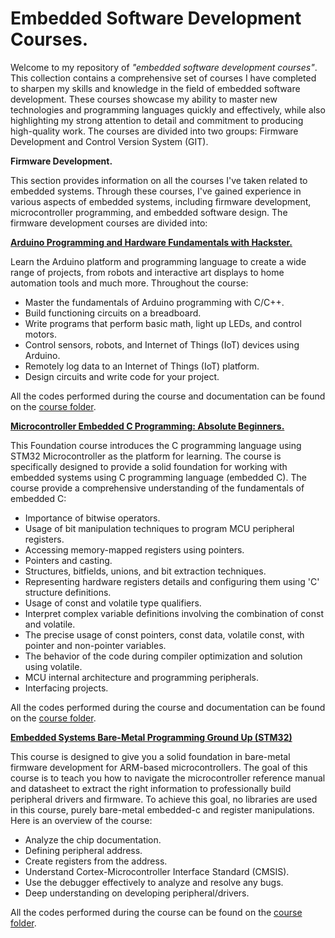 # Embedded Software Development Courses.

Welcome to my repository of _"embedded software development courses"_. This collection contains a comprehensive set of courses I have completed to sharpen my skills and knowledge in the field of embedded software development. These courses showcase my ability to master new technologies and programming languages quickly and effectively, while also highlighting my strong attention to detail and commitment to producing high-quality work. The courses are divided into two groups: Firmware Development and Control Version System (GIT).

**Firmware Development.**

This section provides information on all the courses I've taken related to embedded systems. Through these courses, I've gained experience in various aspects of embedded systems, including firmware development, microcontroller programming, and embedded software design. 
The firmware development courses are divided into:

[**Arduino Programming and Hardware Fundamentals with Hackster.**](https://www.udemy.com/course/arduino-programming-and-hardware-fundamentals-with-hackster/)

Learn the Arduino platform and programming language to create a wide range of projects, from robots and interactive art displays to home automation tools and much more. Throughout the course:
- Master the fundamentals of Arduino programming with C/C++.
- Build functioning circuits on a breadboard.
- Write programs that perform basic math, light up LEDs, and control motors.
- Control sensors, robots, and Internet of Things (IoT) devices using Arduino.
- Remotely log data to an Internet of Things (IoT) platform.
- Design circuits and write code for your project.

All the codes performed during the course and documentation can be found on the [course folder](https://github.com/JoseLuis-Figueroa/Courses/tree/main/Microcontroller/Arduino%20Programming%20and%20Hardware%20Fundamentals%20with%20Hackster).

[**Microcontroller Embedded C Programming: Absolute Beginners.**](https://www.udemy.com/course/microcontroller-embedded-c-programming/)

This Foundation course introduces the C programming language using STM32 Microcontroller as the platform for learning. The course is specifically designed to provide a solid foundation for working with embedded systems using C programming language (embedded C). The course provide a comprehensive understanding of the fundamentals of embedded C:
- Importance of bitwise operators.
- Usage of bit manipulation techniques to program MCU peripheral registers.
- Accessing memory-mapped registers using pointers.
- Pointers and casting.
- Structures, bitfields, unions, and bit extraction techniques.
- Representing hardware registers details and configuring them using 'C' structure definitions.
- Usage of const and volatile type qualifiers.
- Interpret complex variable definitions involving the combination of const and volatile.
- The precise usage of const pointers, const data, volatile const, with pointer and non-pointer variables.
- The behavior of the code during compiler optimization and solution using volatile.
- MCU internal architecture and programming peripherals.
- Interfacing projects.

All the codes performed during the course and documentation can be found on the [course folder](https://github.com/JoseLuis-Figueroa/Courses/tree/main/Microcontroller/Microcontroller%20Embedded%20C%20Programming%20Absolute%20Beginners).

[**Embedded Systems Bare-Metal Programming Ground Up (STM32)**](https://www.udemy.com/course/embedded-systems-bare-metal-programming/)

This course is designed to give you a solid foundation in bare-metal firmware development for  ARM-based microcontrollers. The goal of this course is to teach you how to navigate the microcontroller reference manual and datasheet to extract the right information to professionally build peripheral drivers and firmware. To achieve this goal, no libraries are used in this course, purely bare-metal embedded-c and register manipulations. Here is an overview of the course:
- Analyze the chip documentation.
- Defining peripheral address.
- Create registers from the address.
- Understand Cortex-Microcontroller Interface Standard (CMSIS).
- Use the debugger effectively to analyze and resolve any bugs.
- Deep understanding on developing peripheral/drivers.

All the codes performed during the course can be found on the [course folder](https://github.com/JoseLuis-Figueroa/Courses/tree/main/Microcontroller/Embedded%20Systems%20Bare-Metal%20Programming%20Ground%20Up).
